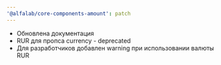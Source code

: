 ```yaml
---
'@alfalab/core-components-amount': patch
---
```


- Обновлена документация
- RUR для пропса currency - deprecated
- Для разработчиков добавлен warning при использовании валюты RUR
